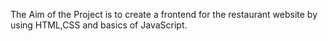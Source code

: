 The Aim of the Project is to create a frontend for the restaurant website by using HTML,CSS and basics of JavaScript.
